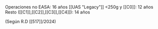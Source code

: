 Operaciones no EASA: 16 años
[[UAS "Legacy"]] <250g y [[C0]]: 12 años
Resto ([[C1]],[[C2]],[[C3]],[[C4]]): 14 años

(Según R.D [[517]]/2024)